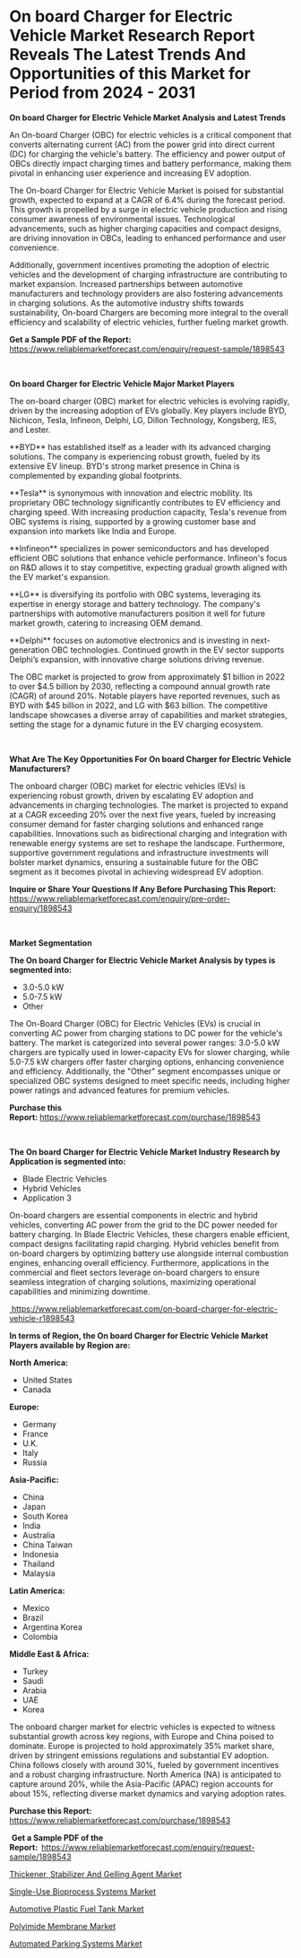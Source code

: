 <p><h1>On board Charger for Electric Vehicle Market Research Report Reveals The Latest Trends And Opportunities of this Market for Period from 2024 - 2031</h1></p><p><strong>On board Charger for Electric Vehicle Market Analysis and Latest Trends</strong></p>
<p><p>An On-board Charger (OBC) for electric vehicles is a critical component that converts alternating current (AC) from the power grid into direct current (DC) for charging the vehicle's battery. The efficiency and power output of OBCs directly impact charging times and battery performance, making them pivotal in enhancing user experience and increasing EV adoption.</p><p>The On-board Charger for Electric Vehicle Market is poised for substantial growth, expected to expand at a CAGR of 6.4% during the forecast period. This growth is propelled by a surge in electric vehicle production and rising consumer awareness of environmental issues. Technological advancements, such as higher charging capacities and compact designs, are driving innovation in OBCs, leading to enhanced performance and user convenience.</p><p>Additionally, government incentives promoting the adoption of electric vehicles and the development of charging infrastructure are contributing to market expansion. Increased partnerships between automotive manufacturers and technology providers are also fostering advancements in charging solutions. As the automotive industry shifts towards sustainability, On-board Chargers are becoming more integral to the overall efficiency and scalability of electric vehicles, further fueling market growth.</p></p>
<p><strong>Get a Sample PDF of the Report:&nbsp;</strong> <a href="https://www.reliablemarketforecast.com/enquiry/request-sample/1898543?utm_campaign=1129&utm_medium=2&utm_source=Github&utm_content=ia&utm_term=03112024&utm_id=on-board-charger-for-electric-vehicle">https://www.reliablemarketforecast.com/enquiry/request-sample/1898543</a></p>
<p>&nbsp;</p>
<p><strong>On board Charger for Electric Vehicle Major Market Players</strong></p>
<p><p>The on-board charger (OBC) market for electric vehicles is evolving rapidly, driven by the increasing adoption of EVs globally. Key players include BYD, Nichicon, Tesla, Infineon, Delphi, LG, Dillon Technology, Kongsberg, IES, and Lester.</p><p>**BYD** has established itself as a leader with its advanced charging solutions. The company is experiencing robust growth, fueled by its extensive EV lineup. BYD's strong market presence in China is complemented by expanding global footprints.</p><p>**Tesla** is synonymous with innovation and electric mobility. Its proprietary OBC technology significantly contributes to EV efficiency and charging speed. With increasing production capacity, Tesla's revenue from OBC systems is rising, supported by a growing customer base and expansion into markets like India and Europe.</p><p>**Infineon** specializes in power semiconductors and has developed efficient OBC solutions that enhance vehicle performance. Infineon's focus on R&D allows it to stay competitive, expecting gradual growth aligned with the EV market's expansion.</p><p>**LG** is diversifying its portfolio with OBC systems, leveraging its expertise in energy storage and battery technology. The company's partnerships with automotive manufacturers position it well for future market growth, catering to increasing OEM demand.</p><p>**Delphi** focuses on automotive electronics and is investing in next-generation OBC technologies. Continued growth in the EV sector supports Delphi’s expansion, with innovative charge solutions driving revenue.</p><p>The OBC market is projected to grow from approximately $1 billion in 2022 to over $4.5 billion by 2030, reflecting a compound annual growth rate (CAGR) of around 20%. Notable players have reported revenues, such as BYD with $45 billion in 2022, and LG with $63 billion. The competitive landscape showcases a diverse array of capabilities and market strategies, setting the stage for a dynamic future in the EV charging ecosystem.</p></p>
<p>&nbsp;</p>
<p><strong>What Are The Key Opportunities For On board Charger for Electric Vehicle Manufacturers?</strong></p>
<p><p>The onboard charger (OBC) market for electric vehicles (EVs) is experiencing robust growth, driven by escalating EV adoption and advancements in charging technologies. The market is projected to expand at a CAGR exceeding 20% over the next five years, fueled by increasing consumer demand for faster charging solutions and enhanced range capabilities. Innovations such as bidirectional charging and integration with renewable energy systems are set to reshape the landscape. Furthermore, supportive government regulations and infrastructure investments will bolster market dynamics, ensuring a sustainable future for the OBC segment as it becomes pivotal in achieving widespread EV adoption.</p></p>
<p><strong>Inquire or Share Your Questions If Any Before Purchasing This Report:</strong> <a href="https://www.reliablemarketforecast.com/enquiry/pre-order-enquiry/1898543?utm_campaign=1129&utm_medium=2&utm_source=Github&utm_content=ia&utm_term=03112024&utm_id=on-board-charger-for-electric-vehicle">https://www.reliablemarketforecast.com/enquiry/pre-order-enquiry/1898543</a></p>
<p>&nbsp;</p>
<p><strong>Market Segmentation</strong></p>
<p><strong>The On board Charger for Electric Vehicle Market Analysis by types is segmented into:</strong></p>
<p><ul><li>3.0-5.0 kW</li><li>5.0-7.5 kW</li><li>Other</li></ul></p>
<p><p>The On-Board Charger (OBC) for Electric Vehicles (EVs) is crucial in converting AC power from charging stations to DC power for the vehicle's battery. The market is categorized into several power ranges: 3.0-5.0 kW chargers are typically used in lower-capacity EVs for slower charging, while 5.0-7.5 kW chargers offer faster charging options, enhancing convenience and efficiency. Additionally, the "Other" segment encompasses unique or specialized OBC systems designed to meet specific needs, including higher power ratings and advanced features for premium vehicles.</p></p>
<p><strong>Purchase this Report:&nbsp;</strong><a href="https://www.reliablemarketforecast.com/purchase/1898543?utm_campaign=1129&utm_medium=2&utm_source=Github&utm_content=ia&utm_term=03112024&utm_id=on-board-charger-for-electric-vehicle">https://www.reliablemarketforecast.com/purchase/1898543</a></p>
<p>&nbsp;</p>
<p><strong>The On board Charger for Electric Vehicle Market Industry Research by Application is segmented into:</strong></p>
<p><ul><li>Blade Electric Vehicles</li><li>Hybrid Vehicles</li><li>Application 3</li></ul></p>
<p><p>On-board chargers are essential components in electric and hybrid vehicles, converting AC power from the grid to the DC power needed for battery charging. In Blade Electric Vehicles, these chargers enable efficient, compact designs facilitating rapid charging. Hybrid vehicles benefit from on-board chargers by optimizing battery use alongside internal combustion engines, enhancing overall efficiency. Furthermore, applications in the commercial and fleet sectors leverage on-board chargers to ensure seamless integration of charging solutions, maximizing operational capabilities and minimizing downtime.</p></p>
<p><a href="https://www.reliablemarketforecast.com/on-board-charger-for-electric-vehicle-r1898543?utm_campaign=1129&utm_medium=2&utm_source=Github&utm_content=ia&utm_term=03112024&utm_id=on-board-charger-for-electric-vehicle">&nbsp;https://www.reliablemarketforecast.com/on-board-charger-for-electric-vehicle-r1898543</a></p>
<p><strong>In terms of Region, the On board Charger for Electric Vehicle Market Players available by Region are:</strong></p>
<p>
    <p> <strong> North America: </strong>
        <ul>
            <li>United States</li>
            <li>Canada</li>
        </ul>
        </p> 
    <p> <strong> Europe: </strong>
        <ul>
            <li>Germany</li>
            <li>France</li>
            <li>U.K.</li>
            <li>Italy</li>
            <li>Russia</li>
        </ul>
        </p> 
    <p> <strong> Asia-Pacific: </strong>
        <ul>
            <li>China</li>
            <li>Japan</li>
            <li>South Korea</li>
            <li>India</li>
            <li>Australia</li>
            <li>China Taiwan</li>
            <li>Indonesia</li>
            <li>Thailand</li>
            <li>Malaysia</li>
        </ul>
        </p> 
    <p> <strong> Latin America: </strong>
        <ul>
            <li>Mexico</li>
            <li>Brazil</li>
            <li>Argentina Korea</li>
            <li>Colombia</li>
        </ul>
        </p> 
    <p> <strong> Middle East & Africa: </strong>
        <ul>
            <li>Turkey</li>
            <li>Saudi</li>
            <li>Arabia</li>
            <li>UAE</li>
            <li>Korea</li>
        </ul>
    </p>
    </p>
<p><p>The onboard charger market for electric vehicles is expected to witness substantial growth across key regions, with Europe and China poised to dominate. Europe is projected to hold approximately 35% market share, driven by stringent emissions regulations and substantial EV adoption. China follows closely with around 30%, fueled by government incentives and a robust charging infrastructure. North America (NA) is anticipated to capture around 20%, while the Asia-Pacific (APAC) region accounts for about 15%, reflecting diverse market dynamics and varying adoption rates.</p></p>
<p><strong>Purchase this Report: </strong><a href="https://www.reliablemarketforecast.com/purchase/1898543?utm_campaign=1129&utm_medium=2&utm_source=Github&utm_content=ia&utm_term=03112024&utm_id=on-board-charger-for-electric-vehicle">https://www.reliablemarketforecast.com/purchase/1898543</a></p>
<p>&nbsp;<strong>Get a Sample PDF of the Report:&nbsp;&nbsp;</strong><a href="https://www.reliablemarketforecast.com/enquiry/request-sample/1898543?utm_campaign=1129&utm_medium=2&utm_source=Github&utm_content=ia&utm_term=03112024&utm_id=on-board-charger-for-electric-vehicle">https://www.reliablemarketforecast.com/enquiry/request-sample/1898543</a></p>
<p><strong></strong></p>
<p><p><a href="https://www.linkedin.com/pulse/emerging-technologies-reshaping-thickener-stabilizer-gelling-agent-tjitf?utm_campaign=1129&utm_medium=2&utm_source=Github&utm_content=ia&utm_term=03112024&utm_id=on-board-charger-for-electric-vehicle">Thickener, Stabilizer And Gelling Agent Market</a></p><p><a href="https://issuu.com/reportprime-2/docs/single-use-bioprocess-systems-marke_0035ed456fcbc5?utm_campaign=1129&utm_medium=2&utm_source=Github&utm_content=ia&utm_term=03112024&utm_id=on-board-charger-for-electric-vehicle">Single-Use Bioprocess Systems Market</a></p><p><a href="https://github.com/juliaficg7n3/Market-Research-Report-List-1/blob/main/automotive-plastic-fuel-tank-market.md?utm_campaign=1129&utm_medium=2&utm_source=Github&utm_content=ia&utm_term=03112024&utm_id=on-board-charger-for-electric-vehicle">Automotive Plastic Fuel Tank Market</a></p><p><a href="https://www.linkedin.com/pulse/polyimide-membrane-market-dynamics-application-types-emerging-z3gwf?utm_campaign=1129&utm_medium=2&utm_source=Github&utm_content=ia&utm_term=03112024&utm_id=on-board-charger-for-electric-vehicle">Polyimide Membrane Market</a></p><p><a href="https://github.com/loanv6asmitty/Market-Research-Report-List-1/blob/main/automated-parking-systems-market.md?utm_campaign=1129&utm_medium=2&utm_source=Github&utm_content=ia&utm_term=03112024&utm_id=on-board-charger-for-electric-vehicle">Automated Parking Systems Market</a></p></p>